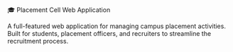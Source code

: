 🎓 Placement Cell Web Application

A full-featured web application for managing campus placement activities. Built for students, placement officers, and recruiters to streamline the recruitment process.